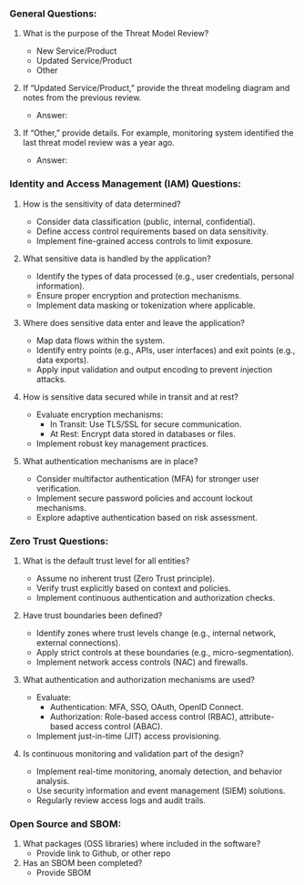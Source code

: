### General Questions:
1. What is the purpose of the Threat Model Review?
    - New Service/Product
    - Updated Service/Product
    - Other

2. If “Updated Service/Product,” provide the threat modeling diagram and notes from the previous review.
    - Answer:

3. If “Other,” provide details. For example, monitoring system identified the last threat model review was a year ago.
    - Answer:

### Identity and Access Management (IAM) Questions:
1. How is the sensitivity of data determined?
    - Consider data classification (public, internal, confidential).
    - Define access control requirements based on data sensitivity.
    - Implement fine-grained access controls to limit exposure.

2. What sensitive data is handled by the application?
    - Identify the types of data processed (e.g., user credentials, personal information).
    - Ensure proper encryption and protection mechanisms.
    - Implement data masking or tokenization where applicable.

3. Where does sensitive data enter and leave the application?
    - Map data flows within the system.
    - Identify entry points (e.g., APIs, user interfaces) and exit points (e.g., data exports).
    - Apply input validation and output encoding to prevent injection attacks.

4. How is sensitive data secured while in transit and at rest?
    - Evaluate encryption mechanisms:
        - In Transit: Use TLS/SSL for secure communication.
        - At Rest: Encrypt data stored in databases or files.
    - Implement robust key management practices.

5. What authentication mechanisms are in place?
    - Consider multifactor authentication (MFA) for stronger user verification.
    - Implement secure password policies and account lockout mechanisms.
    - Explore adaptive authentication based on risk assessment.

### Zero Trust Questions:
1. What is the default trust level for all entities?
    - Assume no inherent trust (Zero Trust principle).
    - Verify trust explicitly based on context and policies.
    - Implement continuous authentication and authorization checks.

2. Have trust boundaries been defined?
    - Identify zones where trust levels change (e.g., internal network, external connections).
    - Apply strict controls at these boundaries (e.g., micro-segmentation).
    - Implement network access controls (NAC) and firewalls.

3. What authentication and authorization mechanisms are used?
    - Evaluate:
        - Authentication: MFA, SSO, OAuth, OpenID Connect.
        - Authorization: Role-based access control (RBAC), attribute-based access control (ABAC).
    - Implement just-in-time (JIT) access provisioning.

4. Is continuous monitoring and validation part of the design?
    - Implement real-time monitoring, anomaly detection, and behavior analysis.
    - Use security information and event management (SIEM) solutions.
    - Regularly review access logs and audit trails.

### Open Source and SBOM:
1. What packages (OSS libraries) where included in the software?
   - Provide link to Github, or other repo
2. Has an SBOM been completed?
   - Provide SBOM
